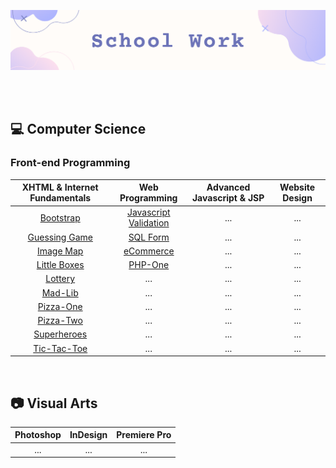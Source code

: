 ![](https://github.com/jeyla380/school_work/blob/main/images/new_schoolwork.png)

<br>
<br>

## 💻 Computer Science

### Front-end Programming
| XHTML & Internet Fundamentals | Web Programming | Advanced Javascript & JSP | Website Design |
| :---: | :---: | :---: | :---: |
| [Bootstrap](https://github.com/jeyla380/school_work/tree/main/web_programming/xhtml_fundamentals/bootstrap) | [Javascript Validation](https://github.com/jeyla380/school_work/tree/main/web_programming/web_programming/JavascriptValidation) | ... | ... |
| [Guessing Game](https://github.com/jeyla380/school_work/tree/main/web_programming/xhtml_fundamentals/guess) | [SQL Form](https://github.com/jeyla380/school_work/tree/main/web_programming/web_programming/MySQLForm) | ... | ... |
| [Image Map](https://github.com/jeyla380/school_work/tree/main/web_programming/xhtml_fundamentals/image_map) | [eCommerce](https://github.com/jeyla380/school_work/tree/main/web_programming/web_programming/eCommerce) | ... | ... |
| [Little Boxes](https://github.com/jeyla380/school_work/tree/main/web_programming/xhtml_fundamentals/little_boxes) | [PHP-One](https://github.com/jeyla380/school_work/tree/main/web_programming/web_programming/php_one) | ... | ... |
| [Lottery](https://github.com/jeyla380/school_work/tree/main/web_programming/xhtml_fundamentals/lottery) | ... | ... | ... |
| [Mad-Lib](https://github.com/jeyla380/school_work/tree/main/web_programming/xhtml_fundamentals/mad_lib) | ... | ... | ... |
| [Pizza-One](https://github.com/jeyla380/school_work/tree/main/web_programming/xhtml_fundamentals/pizza_one) | ... | ... | ... |
| [Pizza-Two](https://github.com/jeyla380/school_work/tree/main/web_programming/xhtml_fundamentals/pizza_two) | ... | ... | ... |
| [Superheroes](https://github.com/jeyla380/school_work/tree/main/web_programming/xhtml_fundamentals/superheroes) | ... | ... | ... |
| [Tic-Tac-Toe](https://github.com/jeyla380/school_work/tree/main/web_programming/xhtml_fundamentals/tic_tac_toe) | ... | ... | ... |
<br>

## 📷 Visual Arts
| Photoshop | InDesign | Premiere Pro |
| :---: | :---: | :---: |
| ... | ... | ... |
